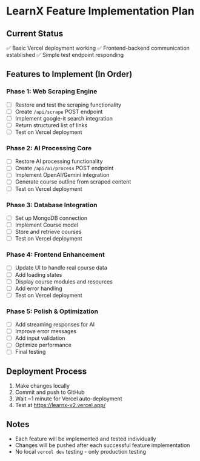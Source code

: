 # LearnX Feature Implementation Plan

## Current Status
✅ Basic Vercel deployment working
✅ Frontend-backend communication established
✅ Simple test endpoint responding

## Features to Implement (In Order)

### Phase 1: Web Scraping Engine
- [ ] Restore and test the scraping functionality
- [ ] Create `/api/scrape` POST endpoint
- [ ] Implement google-it search integration
- [ ] Return structured list of links
- [ ] Test on Vercel deployment

### Phase 2: AI Processing Core
- [ ] Restore AI processing functionality
- [ ] Create `/api/ai/process` POST endpoint
- [ ] Implement OpenAI/Gemini integration
- [ ] Generate course outline from scraped content
- [ ] Test on Vercel deployment

### Phase 3: Database Integration
- [ ] Set up MongoDB connection
- [ ] Implement Course model
- [ ] Store and retrieve courses
- [ ] Test on Vercel deployment

### Phase 4: Frontend Enhancement
- [ ] Update UI to handle real course data
- [ ] Add loading states
- [ ] Display course modules and resources
- [ ] Add error handling
- [ ] Test on Vercel deployment

### Phase 5: Polish & Optimization
- [ ] Add streaming responses for AI
- [ ] Improve error messages
- [ ] Add input validation
- [ ] Optimize performance
- [ ] Final testing

## Deployment Process
1. Make changes locally
2. Commit and push to GitHub
3. Wait ~1 minute for Vercel auto-deployment
4. Test at https://learnx-v2.vercel.app/

## Notes
- Each feature will be implemented and tested individually
- Changes will be pushed after each successful feature implementation
- No local `vercel dev` testing - only production testing
